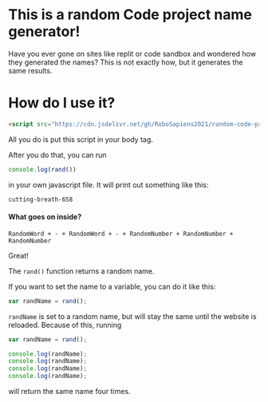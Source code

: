  # This is a random Code project name generator!

Have you ever gone on sites like replit or code sandbox and wondered how they generated the names? This is not exactly how, but it generates the same results.

# How do I use it? 

```html
<script src="https://cdn.jsdelivr.net/gh/RoboSapiens2021/random-code-project-name-gen@main/index.js"></script>
```

All you do is put this script in your body tag.

After you do that, you can run 

```Javascript
console.log(rand())
```
in your own javascript file. It will print out something like this:

`cutting-breath-658 
`
 #### What goes on inside? 
`RandomWord + - + RandomWord + - + RandomNumber + RandomNumber + RandomNumber`

Great! 

The 
`
rand()
`
function returns a random name. 

If you want to set the name to a variable, you can do it like this:

```Javascript
var randName = rand();
```
`randName` is set to a random name, but will stay the same until the website is reloaded. Because of this, running 

```Javascript
var randName = rand();

console.log(randName);
console.log(randName);
console.log(randName);
console.log(randName);
```
will return the same name four times. 
